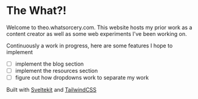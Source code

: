 # The What?!

Welcome to theo.whatsorcery.com. This website hosts my prior work as a content creator as well as some web experiments I've been working on.

Continuously a work in progress, here are some features I hope to implement

- [ ] implement the blog section
- [ ] implement the resources section
- [ ] figure out how dropdowns work to separate my work

Built with <a href='https://kit.svelte.dev'>Sveltekit</a> and <a href='https://tailwindcss.com'>TailwindCSS</a>
